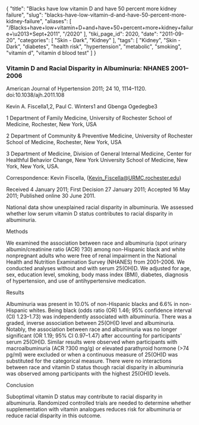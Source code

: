{
    "title": "Blacks have low vitamin D and have 50 percent more kidney failure",
    "slug": "blacks-have-low-vitamin-d-and-have-50-percent-more-kidney-failure",
    "aliases": [
        "/Blacks+have+low+vitamin+D+and+have+50+percent+more+kidney+failure+\u2013+Sept+2011",
        "/2020"
    ],
    "tiki_page_id": 2020,
    "date": "2011-09-20",
    "categories": [
        "Skin - Dark",
        "Kidney"
    ],
    "tags": [
        "Kidney",
        "Skin - Dark",
        "diabetes",
        "health risk",
        "hypertension",
        "metabolic",
        "smoking",
        "vitamin d",
        "vitamin d blood test"
    ]
}


### Vitamin D and Racial Disparity in Albuminuria: NHANES 2001–2006

American Journal of Hypertension 2011; 24 10, 1114–1120. doi:10.1038/ajh.2011.108

Kevin A. Fiscella1,2, Paul C. Winters1 and Gbenga Ogedegbe3

1 Department of Family Medicine, University of Rochester School of Medicine, Rochester, New York, USA

2 Department of Community & Preventive Medicine, University of Rochester School of Medicine, Rochester, New York, USA

3 Department of Medicine, Division of General Internal Medicine, Center for Healthful Behavior Change, New York University School of Medicine, New York, New York, USA.

Correspondence: Kevin Fiscella, (Kevin_Fiscella@URMC.rochester.edu)

Received 4 January 2011; First Decision 27 January 2011; Accepted 16 May 2011; Published online 30 June 2011.

National data show unexplained racial disparity in albuminuria. We assessed whether low serum vitamin D status contributes to racial disparity in albuminuria.

Methods

We examined the association between race and albuminuria (spot urinary albumin/creatinine ratio (ACR) ?30) among non-Hispanic black and white nonpregnant adults who were free of renal impairment in the National Health and Nutrition Examination Survey (NHANES) from 2001–2006. We conducted analyses without and with serum 25(OH)D. We adjusted for age, sex, education level, smoking, body mass index (BMI), diabetes, diagnosis of hypertension, and use of antihypertensive medication.

Results

Albuminuria was present in 10.0% of non-Hispanic blacks and 6.6% in non-Hispanic whites. Being black (odds ratio (OR) 1.46; 95% confidence interval (CI) 1.23–1.73) was independently associated with albuminuria. There was a graded, inverse association between 25(OH)D level and albuminuria. Notably, the association between race and albuminuria was no longer significant (OR 1.19; 95% CI 0.97–1.47) after accounting for participants' serum 25(OH)D. Similar results were observed when participants with macroalbuminuria (ACR ?300 mg/g) or elevated parathyroid hormone (>74 pg/ml) were excluded or when a continuous measure of 25(OH)D was substituted for the categorical measure. There were no interactions between race and vitamin D status though racial disparity in albuminuria was observed among participants with the highest 25(OH)D levels.

Conclusion

Suboptimal vitamin D status may contribute to racial disparity in albuminuria. Randomized controlled trials are needed to determine whether supplementation with vitamin analogues reduces risk for albuminuria or reduce racial disparity in this outcome.